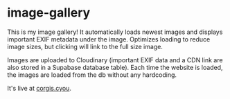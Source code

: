 # image-gallery
This is my image gallery! It automatically loads newest images and displays important EXIF metadata under the image. Optimizes loading to reduce image sizes, but clicking will link to the full size image. 

Images are uploaded to Cloudinary (important EXIF data and a CDN link are also stored in a Supabase database table). Each time the website is loaded, the images are loaded from the db without any hardcoding. 

It's live at [corgis.cyou](https://corgis.cyou).
